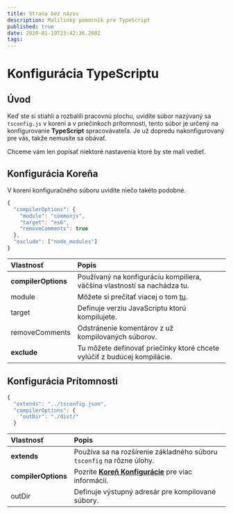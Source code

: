 ```yaml
---
title: Strana bez názvu
description: Malilinký pomocník pre TypeScript
published: true
date: 2020-01-19T23:42:36.260Z
tags:
---
```


# Konfigurácia TypeScriptu

## Úvod

Keď ste si stiahli a rozbalili pracovnú plochu, uvidíte súbor nazývaný sa `tsconfig.js` v koreni a v priečinkoch prítomnosti, tento súbor je určený na konfigurovanie **TypeScript** spracovávateľa. Je už dopredu nakonfigurovaný pre vás, takže nemusíte sa obávať.

Chceme vám len popísať niektoré nastavenia ktoré by ste mali vedieť.

## Konfigurácia Koreňa

V koreni konfiguračného súboru uvidíte niečo takéto podobné.

```javascript
{
  "compilerOptions": {
    "module": "commonjs",
    "target": "es6",
    "removeComments": true
  },
  "exclude": ["node_modules"]
}
```

| Vlastnosť           | Popis                                                                                            |
|:------------------- |:------------------------------------------------------------------------------------------------ |
| **compilerOptions** | Používaný na konfiguráciu kompiliera, väčšina vlastností sa nachádza tu.                         |
| module              | Môžete si prečítať viacej o tom [tu](https://www.typescriptlang.org/docs/handbook/modules.html). |
| target              | Definuje verziu JavaScriptu ktorú kompilujete.                                                   |
| removeComments      | Odstránenie komentárov z už kompilovaných súborov.                                               |
| **exclude**         | Tu môžete definovať priečinky ktoré chcete vylúčiť z budúcej kompilácie.                         |

## Konfigurácia Prítomnosti

```javascript
{
  "extends": "../tsconfig.json",
  "compilerOptions": {
    "outDir": "./dist/"
  }
```

| Vlastnosť           | Popis                                                                                            |
|:------------------- |:------------------------------------------------------------------------------------------------ |
| **extends**         | Používa sa na rozšírenie základného súboru `tsconfig` na rôzne úlohy.                            |
| **compilerOptions** | Pozrite [**Koreň Konfigurácie**](/dev/presence/tsconfig#root-configuration) pre viac informácii. |
| outDir              | Definuje výstupný adresár pre kompilované súbory.                                                |